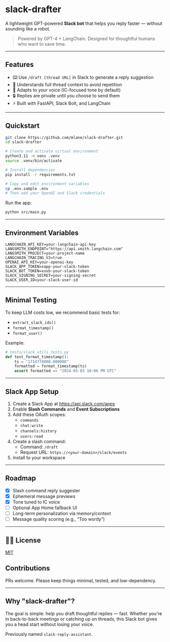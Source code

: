 # slack-drafter

A lightweight GPT-powered **Slack bot** that helps you reply faster — without sounding like a robot.

> Powered by GPT-4 + LangChain. Designed for thoughtful humans who want to save time.

---

## Features

- ⌨️ Use `/draft [thread URL]` in Slack to generate a reply suggestion
- 🧵 Understands full thread context to avoid repetition
- 🔣 Adapts to your voice (IC-focused tone by default)
- 🔒 Replies are private until you choose to send them
- ⚡ Built with FastAPI, Slack Bolt, and LangChain

---

## Quickstart

```bash
git clone https://github.com/mlane/slack-drafter.git
cd slack-drafter

# Create and activate virtual environment
python3.11 -m venv .venv
source .venv/bin/activate

# Install dependencies
pip install -r requirements.txt

# Copy and edit environment variables
cp .env.sample .env
# Then add your OpenAI and Slack credentials
```

Run the app:

```bash
python src/main.py
```

---

## Environment Variables

```env
LANGCHAIN_API_KEY=your-langchain-api-key
LANGSMITH_ENDPOINT="https://api.smith.langchain.com"
LANGSMITH_PROJECT=your-project-name
LANGCHAIN_TRACING_V2=true
OPENAI_API_KEY=your-openai-key
SLACK_APP_TOKEN=xapp-your-slack-token
SLACK_BOT_TOKEN=xoxb-your-slack-token
SLACK_SIGNING_SECRET=your-signing-secret
SLACK_USER_ID=your-slack-user-id
```

---

## Minimal Testing

To keep LLM costs low, we recommend basic tests for:

- `extract_slack_ids()`
- `format_timestamp()`
- `format_user()`

Example:

```python
# tests/slack_utils_tests.py
def test_format_timestamp():
    ts = "1714774008.000000"
    formatted = format_timestamp(ts)
    assert formatted == "2024-05-03 10:06 PM UTC"
```

---

## Slack App Setup

1. Create a Slack App at https://api.slack.com/apps
2. Enable **Slash Commands** and **Event Subscriptions**
3. Add these OAuth scopes:
   - `commands`
   - `chat:write`
   - `channels:history`
   - `users:read`
4. Create a slash command:
   - Command: `/draft`
   - Request URL: `https://<your-domain>/slack/events`
5. Install to your workspace

---

## Roadmap

- [x] Slash command reply suggester
- [x] Ephemeral message previews
- [x] Tone tuned to IC voice
- [ ] Optional App Home fallback UI
- [ ] Long-term personalization via memory/context
- [ ] Message quality scoring (e.g., “Too wordy”)

---

## 🧑‍💻 License

[MIT](./LICENSE)

## Contributions

PRs welcome. Please keep things minimal, tested, and low-dependency.

---

## Why "slack-drafter"?

The goal is simple: help you draft thoughtful replies — fast. Whether you're in back-to-back meetings or catching up on threads, this Slack bot gives you a head start without losing your voice.

Previously named `slack-reply-assistant`.
